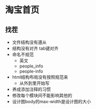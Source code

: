 # 淘宝首页

## 找茬
- 文件结构没有遵从 
- 结构没有对齐 tab键对齐
- 命名不规范
	- 英文
	- people_info
	- people-info
- html结构布局没有按照规范来
	- 从外到里开始写
- 养成添加注释的习惯
- 修改每个模块间不能影响其他的
- 设计图body的max-width是设计图的大小